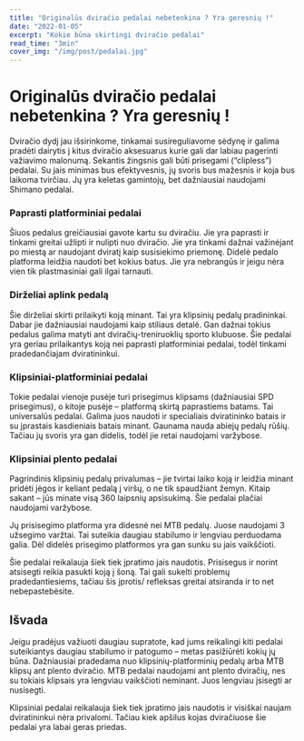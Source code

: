 ```yaml
---
title: "Originalūs dviračio pedalai nebetenkina ? Yra geresnių !"
date: "2022-01-05"
excerpt: "Kokie būna skirtingi dviračio pedalai"
read_time: "3min"
cover_img: "/img/post/pedalai.jpg"
---
```


# Originalūs dviračio pedalai nebetenkina ? Yra geresnių !

Dviračio dydį jau išsirinkome, tinkamai susireguliavome sėdynę ir galima pradėti dairytis į kitus dviračio aksesuarus kurie gali dar labiau pagerinti važiavimo malonumą. Sekantis žingsnis gali būti prisegami (“clipless”) pedalai. Su jais minimas bus efektyvesnis, jų svoris bus mažesnis ir koja bus laikoma tvirčiau. Jų yra keletas gamintojų, bet dažniausiai naudojami Shimano pedalai.

### Paprasti platforminiai pedalai

Šiuos pedalus greičiausiai gavote kartu su dviračiu. Jie yra paprasti ir tinkami greitai užlipti ir nulipti nuo dviračio. Jie yra tinkami dažnai važinėjant po miestą ar naudojant dviratį kaip susisiekimo priemonę. Didelė pedalo platforma leidžia naudoti bet kokius batus. Jie yra nebrangūs ir jeigu nėra vien tik plastmasiniai gali ilgai tarnauti.

### Dirželiai aplink pedalą

Šie dirželiai skirti prilaikyti koją minant. Tai yra klipsinių pedalų pradininkai. Dabar jie dažniausiai naudojami kaip stiliaus detalė. Gan dažnai tokius pedalus galima matyti ant dviračių-treniruoklių sporto klubuose. Šie pedalai yra geriau prilaikantys koją nei paprasti platforminiai pedalai, todėl tinkami pradedančiajam dviratininkui.

### Klipsiniai-platforminiai pedalai

Tokie pedalai vienoje pusėje turi prisegimus klipsams (dažniausiai SPD prisegimus), o kitoje pusėje – platformą skirtą paprastiems batams. Tai universalūs pedalai. Galima juos naudoti ir specialiais dviratininko batais ir su įprastais kasdieniais batais minant. Gaunama nauda abiejų pedalų rūšių. Tačiau jų svoris yra gan didelis, todėl jie retai naudojami varžybose.

### Klipsiniai plento pedalai

Pagrindinis klipsinių pedalų privalumas – jie tvirtai laiko koją ir leidžia minant pridėti jėgos ir keliant pedalą į viršų, o ne tik spaudžiant žemyn. Kitaip sakant – jūs minate visą 360 laipsnių apsisukimą. Šie pedalai plačiai naudojami varžybose.

Jų prisisegimo platforma yra didesnė nei MTB pedalų. Juose naudojami 3 užsegimo varžtai. Tai suteikia daugiau stabilumo ir lengviau perduodama galia. Dėl didelės prisegimo platformos yra gan sunku su jais vaikščioti.

Šie pedalai reikalauja šiek tiek įpratimo jais naudotis. Prisisegus ir norint atsisegti reikia pasukti koją į šoną. Tai gali sukelti problemų pradedantiesiems, tačiau šis įprotis/ refleksas greitai atsiranda ir to net nebepastebėsite.

## Išvada

Jeigu pradėjus važiuoti daugiau supratote, kad jums reikalingi kiti pedalai suteikiantys daugiau stabilumo ir patogumo – metas pasižiūrėti kokių jų būna. Dažniausiai pradedama nuo klipsinių-platforminių pedalų arba MTB klipsų ant plento dviračio. MTB pedalai naudojami ant plento dviračių, nes su tokiais klipsais yra lengviau vaikščioti neminant. Juos lengviau įsisegti ar nusisegti.

Klipsiniai pedalai reikalauja šiek tiek įpratimo jais naudotis ir visiškai naujam dviratininkui nėra privalomi. Tačiau kiek apšilus kojas dviračiuose šie pedalai yra labai geras priedas.
